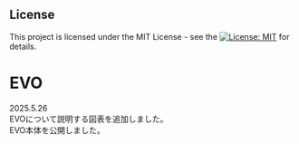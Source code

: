 ## License

This project is licensed under the MIT License - see the [![License: MIT](https://img.shields.io/badge/License-MIT-yellow.svg)](https://opensource.org/licenses/MIT) for details.

# EVO

2025.5.26  
EVOについて説明する図表を追加しました。   
EVO本体を公開しました。
